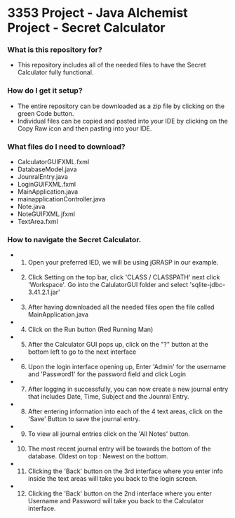 # 3353 Project - Java Alchemist Project - Secret Calculator

### What is this repository for? ###
 * This repository includes all of the needed files to have the Secret Calculator fully functional. 
 
### How do I get it setup? ###
 * The entire repository can be downloaded as a zip file by clicking on the green Code button.
 * Individual files can be copied and pasted into your IDE by clicking on the Copy Raw icon and then pasting into your IDE.
 
### What files do I need to download? ###
 * CalculatorGUIFXML.fxml
 * DatabaseModel.java
 * JounralEntry.java
 * LoginGUIFXML.fxml
 * MainApplication.java
 * mainapplicationController.java
 * Note.java
 * NoteGUIFXML.jfxml
 * TextArea.fxml
 
 ### How to navigate the Secret Calculator. ###
 * 1. Open your preferred IED, we will be using jGRASP in our example. 
 * 2. Click Setting on the top bar, click 'CLASS / CLASSPATH' next click 'Workspace'. Go into the CalulatorGUI folder and select 'sqlite-jdbc-3.41.2.1.jar'
 * 3. After having downloaded all the needed files open the file called MainApplication.java
 * 4. Click on the Run button (Red Running Man)
 * 5. After the Calculator GUI pops up, click on the "?" button at the bottom left to go to the next interface
 * 6. Upon the login interface opening up, Enter 'Admin' for the username and 'Password1' for the password field and click Login
 * 7. After logging in successfully, you can now create a new journal entry that includes Date, Time, Subject and the Jounral Entry.
 * 8. After entering information into each of the 4 text areas, click on the 'Save' Button to save the journal entry.
 * 9. To view all journal entries click on the 'All Notes' button.
 * 10. The most recent journal entry will be towards the bottom of the database. Oldest on top : Newest on the bottom.
 * 11. Clicking the 'Back' button on the 3rd interface where you enter info inside the text areas will take you back to the login screen.
 * 12. Clicking the 'Back' button on the 2nd interface where you enter Username and Password will take you back to the Calculator interface. 

